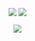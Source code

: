 <p align="center">
	<tr>
		<td align="center" style="padding=0;width=50%;"> <img src="https://github-readme-stats.vercel.app/api/?username=ttwizz&title_color=4F8CC9&text_color=9f9f9f&show_icons=true&bg_color=00000000&hide_border=true&icon_color=4F8CC9&hide_title=true&count_private=false&include_all_commits=true&enable_animations=true" /> </td>
		<td align="center" style="padding=0;width=50%;"> <img src="https://github-readme-stats.vercel.app/api/top-langs/?username=ttwizz&title_color=4F8CC9&text_color=9f9f9f&show_icons=true&bg_color=00000000&hide_border=true&icon_color=4F8CC9&hide_title=true&count_private=false&enable_animations=true" /> </td>
	</tr>
</p>
<p align="center">
	<tr>
		<td align="center" style="padding=0;width=50%;"> <img src="https://github-readme-streak-stats.herokuapp.com?user=ttwizz&theme=tokyonight_duo&date_format=M%20j%5B%2C%20Y%5D" /> </td>
	</tr>
</p>
<p align="center">
